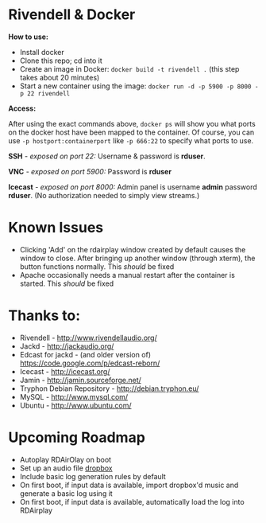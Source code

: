 Rivendell & Docker
==================

**How to use:**

* Install docker
* Clone this repo; cd into it
* Create an image in Docker: `docker build -t rivendell .` (this step takes about 20 minutes)
* Start a new container using the image: `docker run -d -p 5900 -p 8000 -p 22 rivendell`

**Access:**

After using the exact commands above, `docker ps` will show you what ports on the docker host have been mapped to the container. Of course, you can use `-p hostport:containerport` like `-p 666:22` to specify what ports to use.

**SSH** *- exposed on port 22:* Username & password is **rduser**.

**VNC** *- exposed on port 5900:* Password is **rduser**

**Icecast** *- exposed on port 8000:* Admin panel is username **admin** password **rduser**. (No authorization needed to simply view streams.)

Known Issues
============

* Clicking 'Add' on the rdairplay window created by default causes the window to close. After bringing up another window (through xterm), the button functions normally. This *should* be fixed
* Apache occasionally needs a manual restart after the container is started. This *should* be fixed

Thanks to:
==========

* Rivendell - http://www.rivendellaudio.org/
* Jackd - http://jackaudio.org/
* Edcast for jackd - (and older version of) https://code.google.com/p/edcast-reborn/
* Icecast - http://icecast.org/
* Jamin - http://jamin.sourceforge.net/
* Tryphon Debian Repository - http://debian.tryphon.eu/
* MySQL - http://www.mysql.com/
* Ubuntu - http://www.ubuntu.com/

Upcoming Roadmap
================

* Autoplay RDAirOlay on boot
* Set up an audio file [dropbox](http://rivendell.tryphon.org/wiki/Dropboxes)
* Include basic log generation rules by default
* On first boot, if input data is available, import dropbox'd music and generate a basic log using it
* On first boot, if input data is available, automatically load the log into RDAirplay 
